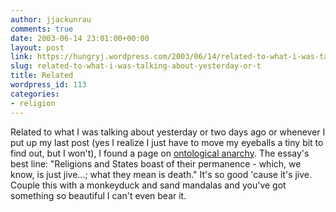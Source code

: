 ```yaml
---
author: jjackunrau
comments: true
date: 2003-06-14 23:01:00+00:00
layout: post
link: https://hungryj.wordpress.com/2003/06/14/related-to-what-i-was-talking-about-yesterday-or-t/
slug: related-to-what-i-was-talking-about-yesterday-or-t
title: Related
wordpress_id: 113
categories:
- religion
---
```


Related to what I was talking about yesterday or two days ago or whenever I put up my last post (yes I realize I just have to move my eyeballs a tiny bit to find out, but I won't), I found a page on [ontological anarchy](http://www.deoxy.org/hakim/ontologicalanarchy.htm).  The essay's best line: "Religions and States boast of their permanence - which, we know, is just jive...; what they mean is death."  It's so good 'cause it's jive.  Couple this with a monkeyduck and sand mandalas and you've got something so beautiful I can't even bear it.
